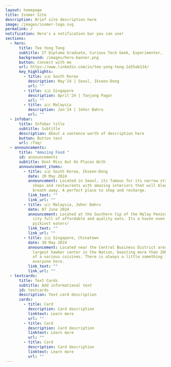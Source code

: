```yaml
---
layout: homepage
title: Isomer Site
description: Brief site description here
image: /images/isomer-logo.svg
permalink: /
notification: Here's a notification bar you can use!
sections:
  - hero:
      title: Tee Yong Teng
      subtitle: IT Diploma Graduate, Curious Tech Geek, Experimenter,
      background: /images/hero-banner.png
      button: Connect with me
      url: https://www.linkedin.com/in/tee-yong-teng-2a55ab134/
      key_highlights:
        - title: 🇰🇷 South Korea
          description: May'24 | Seoul, Ikseon-Dong
          url: ""
        - title: 🇸🇬 Singapore
          description: April'24 | Tanjong Pagar
          url: ""
        - title: 🇲🇾 Malaysia
          description: Jan'24 | Johor Bahru
          url: ""
  - infobar:
      title: Infobar title
      subtitle: Subtitle
      description: About a sentence worth of description here
      button: Button text
      url: /faq/
  - announcements:
      title: "Amazing Food "
      id: announcements
      subtitle: Dont Miss Out On Places With
      announcement_items:
        - title: 🇰🇷 South Korea, Ikseon-Dong
          date: 20 May 2024
          announcement: Located in Seoul, its famous for its narrow street full of cafes,
            shops and restaurants with amazing interiors that will blow your
            breath away. A perfect place to shop and recharge.
          link_text: ""
          link_url: ""
        - title: 🇲🇾 Malaysia, Johor Bahru
          date: 07 June 2024
          announcement: Located at the Southern tip of the Malay Peninsula, its a bustling
            city full of affordable and quality eats. Its a haven even for the
            pickiest eaters!
          link_text: ""
          link_url: ""
        - title: 🇸🇬 Singapore, Chinatown
          date: 30 May 2024
          announcement: Located near the Central Business District area, it houses the
            largest hawker center in the Nation, boasting more than 200 stalls
            of a various cuisines. There is always a little something for
            everyone here.
          link_text: ""
          link_url: ""
  - textcards:
      title: Text Cards
      subtitle: Add informational text
      id: textcards
      description: Text card description
      cards:
        - title: Card
          description: Card description
          linktext: Learn more
          url: ""
        - title: Card
          description: Card description
          linktext: Learn more
          url: ""
        - title: Card
          description: Card description
          linktext: Learn more
          url: ""
---
```

